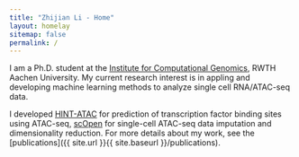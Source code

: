 ```yaml
---
title: "Zhijian Li - Home"
layout: homelay
sitemap: false
permalink: /
---
```


I am a Ph.D. student at the [Institute for Computational Genomics](http://www.costalab.org/), RWTH Aachen University. My current research interest is in appling and developing machine learning methods to analyze single cell RNA/ATAC-seq data. 

I developed [HINT-ATAC](https://link.springer.com/article/10.1186/s13059-019-1642-2) for prediction of transcription factor binding sites using ATAC-seq, [scOpen](https://www.nature.com/articles/s41467-021-26530-2) for single-cell ATAC-seq data imputation and dimensionality reduction. For more details about my work, see the [publications]({{ site.url }}{{ site.baseurl }}/publications).

<!---
<div markdown="0" id="carousel" class="carousel slide" data-ride="carousel" 
data-interval="4000" data-pause="hover" >
    <ol class="carousel-indicators">
        <li data-target="#carousel" data-slide-to="0" class="active"></li>
        <li data-target="#carousel" data-slide-to="1"></li>
        <li data-target="#carousel" data-slide-to="2"></li>
        <li data-target="#carousel" data-slide-to="3"></li>
        <li data-target="#carousel" data-slide-to="4"></li>
        <li data-target="#carousel" data-slide-to="5"></li>
        <li data-target="#carousel" data-slide-to="6"></li>
    </ol>

    <div class="carousel-inner" markdown="0">
        <div class="item active">
            <img src="{{ site.url }}{{ site.baseurl }}/images/slider/hint-atac-1.jpg" alt="Slide 1" />
        </div>
        <div class="item">
            <img src="{{ site.url }}{{ site.baseurl }}/images/slider/hint-atac-2.jpg" alt="Slide 2" />
        </div>
        <div class="item">
            <img src="{{ site.url }}{{ site.baseurl }}/images/slider/scopen-1.jpg" alt="Slide 3" />
        </div>
        <div class="item">
            <img src="{{ site.url }}{{ site.baseurl }}/images/slider/scopen-2.jpg" alt="Slide 4" />
        </div>
        <div class="item">
            <img src="{{ site.url }}{{ site.baseurl }}/images/slider/Fig_Science_Web.jpg" alt="Slide 5" />
        </div>       
         <div class="item">
            <img src="{{ site.url }}{{ site.baseurl }}/images/slider/cake_web.jpg" alt="Slide 6" />
        </div>
    </div>
  <a class="left carousel-control" href="#carousel" role="button" data-slide="prev">
    <span class="glyphicon glyphicon-chevron-left" aria-hidden="true"></span>
    <span class="sr-only">Previous</span>
  </a>
  <a class="right carousel-control" href="#carousel" role="button" data-slide="next">
    <span class="glyphicon glyphicon-chevron-right" aria-hidden="true"></span>
    <span class="sr-only">Next</span>
  </a>
</div>

-->

<!--
<figure class="fourth">
  <img src="{{ site.url }}{{ site.baseurl }}/images/logopic/Logo_Leiden.jpg" style="width: 210px">
  <img src="{{ site.url }}{{ site.baseurl }}/images/logopic/Logo_Nanofront.jpg" style="width: 110px">
  <img src="{{ site.url }}{{ site.baseurl }}/images/logopic/Logo_NWO.jpg" style="width: 120px">
  <img src="{{ site.url }}{{ site.baseurl }}/images/logopic/Logo_ERC.jpg" style="width: 110px">
</figure>
-->